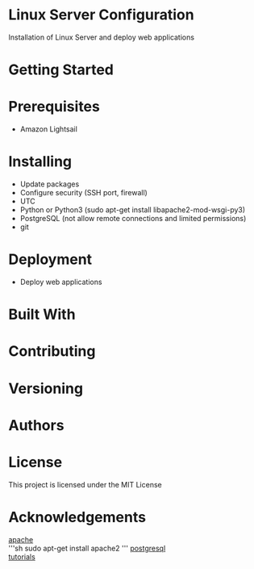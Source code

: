# Linux Server Configuration
Installation of Linux Server and deploy web applications

# Getting Started

# Prerequisites
- Amazon Lightsail

# Installing
- Update packages
- Configure security (SSH port, firewall)
- UTC
- Python or Python3 (sudo apt-get install libapache2-mod-wsgi-py3)
- PostgreSQL (not allow remote connections and limited permissions)
- git

# Deployment
- Deploy web applications

# Built With

# Contributing

# Versioning

# Authors

# License
This project is licensed under the MIT License

# Acknowledgements
[apache](http://httpd.apache.org/) </br>
'''sh
sudo apt-get install apache2
'''
[postgresql](https://www.postgresql.org/) </br>
[tutorials](https://www.digitalocean.com/community/tutorials/how-to-install-linux-apache-mysql-php-lamp-stack-on-ubuntu-14-04)
